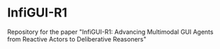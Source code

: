 # InfiGUI-R1
Repository for the paper "InfiGUI-R1: Advancing Multimodal GUI Agents from Reactive Actors to Deliberative Reasoners"
